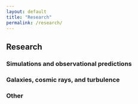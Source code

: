 ```yaml
---
layout: default
title: "Research"
permalink: /research/
---
```


## Research

### Simulations and observational predictions

### Galaxies, cosmic rays, and turbulence



### Other


